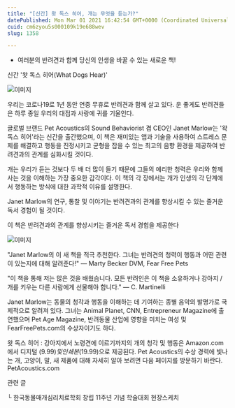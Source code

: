 ```yaml
---
title: "[신간] 왓 독스 히어, 개는 무엇을 듣는가?"
datePublished: Mon Mar 01 2021 16:42:54 GMT+0000 (Coordinated Universal Time)
cuid: cm6zyou5s000109k19e688wev
slug: 1358

---
```



- 여러분의 반려견과 함께 당신의 인생을 바꿀 수 있는 새로운 책!

신간 '왓 독스 히어(What Dogs Hear)'

![이미지](https://cdn.hashnode.com/res/hashnode/image/upload/v1739246883192/1ca8a6f1-2245-4891-a519-43b8d8f59803.jpeg)

우리는 코로나19로 1년 동안 연중 무휴로 반려견과 함께 살고 있다. 운 좋게도 반려견들은 하루 종일 우리의 대접과 사랑에 귀를 기울인다.

글로벌 브랜드 Pet Acoustics의 Sound Behaviorist 겸 CEO인 Janet Marlow는 '왁 독스 히어'라는 신간을 출간했으며, 이 책은 재미있는 앱과 기술을 사용하여 스트레스 문제를 해결하고 행동을 진정시키고 균형을 잡을 수 있는 최고의 음향 환경을 제공하여 반려견과의 관계를 심화시킬 것이다.

개는 우리가 듣는 것보다 두 배 더 많이 들기 때문에 그들의 예리한 청력은 우리와 함께 사는 것을 이해하는 가장 중요한 감각이다. 이 책의 각 장에서는 개가 인생의 각 단계에서 행동하는 방식에 대한 과학적 이유를 설명한다.

Janet Marlow의 연구, 통찰 및 이야기는 반려견과의 관계를 향상시킬 수 있는 즐거운 독서 경험이 될 것이다.

이 책은 반려견과의 관계를 향상시키는 즐거운 독서 경험을 제공한다

![이미지](https://cdn.hashnode.com/res/hashnode/image/upload/v1739246884866/affc2f74-3251-4a5f-9854-ce6523cc406e.jpeg)

"Janet Marlow의 이 새 책을 적극 추천한다. 그녀는 반려견의 청력이 행동과 어떤 관련이 있는지에 대해 알려준다!" — Marty Becker DVM, Fear Free Pets

"이 책을 통해 저는 많은 것을 배웠습니다. 모든 반려인은 이 책을 소유하거나 강아지 / 개를 키우는 다른 사람에게 선물해야 합니다." — C. Martinelli

Janet Marlow는 동물의 청각과 행동을 이해하는 데 기여하는 종별 음악의 발명가로 국제적으로 알려져 있다. 그녀는 Animal Planet, CNN, Entrepreneur Magazine에 출연했으며 Pet Age Magazine, 반려동물 산업에 영향을 미치는 여성 및 FearFreePets.com의 수상자이기도 하다.

왓 독스 히어 : 강아지에서 노령견에 이르기까지의 개의 청각 및 행동은 Amazon.com에서 디지털 ($9.99) 및 인쇄본($19.99)으로 제공된다. Pet Acoustics의 수상 경력에 빛나는 개, 고양이, 말, 새 제품에 대해 자세히 알아 보려면 다음 페이지를 방문하기 바란다. PetAcoustics.com

관련 글

└ 한국동물매개심리치료학회 창립 11주년 기념 학술대회 현장스케치
